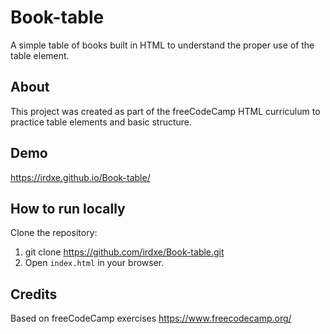 # Book-table

A simple table of books built in HTML to understand the proper use of the table element.

## About

This project was created as part of the freeCodeCamp HTML curriculum to practice table elements and basic structure.

## Demo

https://irdxe.github.io/Book-table/

## How to run locally

Clone the repository:
1. git clone https://github.com/irdxe/Book-table.git
2. Open `index.html` in your browser.

## Credits

Based on freeCodeCamp exercises https://www.freecodecamp.org/

